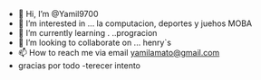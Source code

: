   - 👋 Hi, I’m @Yamil9700 
- 👀 I’m interested in ... la computacion, deportes y juehos MOBA      
- 🌱 I’m currently learning .  ..progracion    
- 💞️ I’m looking to collaborate on ... henry`s                                             
- 📫 How to reach me  via email yamilamato@gmail.com
- gracias por todo
-terecer intento
<!---
Yamil9700/Yamil9700 is a ✨ special ✨ repository because its `README.md` (this file) appears on your GitHub profile.
You can click the Preview link to take a look at your changes.
--->
